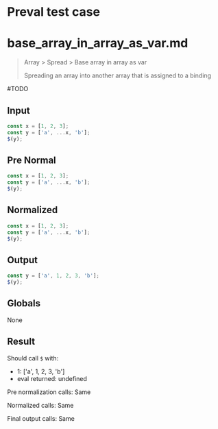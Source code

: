 # Preval test case

# base_array_in_array_as_var.md

> Array > Spread > Base array in array as var
>
> Spreading an array into another array that is assigned to a binding

#TODO

## Input

`````js filename=intro
const x = [1, 2, 3];
const y = ['a', ...x, 'b'];
$(y);
`````

## Pre Normal

`````js filename=intro
const x = [1, 2, 3];
const y = ['a', ...x, 'b'];
$(y);
`````

## Normalized

`````js filename=intro
const x = [1, 2, 3];
const y = ['a', ...x, 'b'];
$(y);
`````

## Output

`````js filename=intro
const y = ['a', 1, 2, 3, 'b'];
$(y);
`````

## Globals

None

## Result

Should call `$` with:
 - 1: ['a', 1, 2, 3, 'b']
 - eval returned: undefined

Pre normalization calls: Same

Normalized calls: Same

Final output calls: Same
